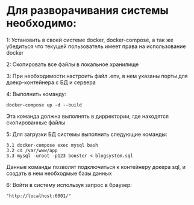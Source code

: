 Для разворачивания системы необходимо: 
=====================
1: Установить в своей системе docker, docker-compose, а так же убедиться 
что текущей пользователь имеет права на использование docker 

2: Скопировать все файлы в локальное хранилище

3: При необходимости настроить файл .env, в нем указаны порты для доекр-контейнера с БД и сервера

4: Выполнить команду:
    
    docker-compose up -d --build
    
Эта команда должна выполнять в дирректории, где находятся скопированные файлы

5: Для загрузки БД системы выполнить следующие команды:
    
    3.1 docker-compose exec mysql bash
    3.2 cd /var/www/app
    3.3 mysql -uroot -p123 booster < blogsystem.sql
Данные команды позволят подключиться к контейнеру докера sql,
 и создать в нем необходмые базы данных 

6: Войти в систему используя запрос в браузер:
    
    "http://localhost:6001/"

